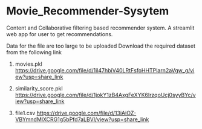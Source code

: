 # Movie_Recommender-Sysytem
Content and Collaborative filtering based recommender system. A streamlit web app for user to get recommendations.

Data for the file are too large to be uploaded
Download the required dataset from the following link

1) movies.pkl
https://drive.google.com/file/d/1il47hbiV40LRtFsfoHHTPlarn2aVgw_g/view?usp=share_link

2) similarity_score.pkl
https://drive.google.com/file/d/1jokY1zB4AxgFeXYK6IrzqoUcj0syyBYc/view?usp=share_link

3) file1.csv
https://drive.google.com/file/d/13iAiOZ-VBYmndMlXCRG1g5bPfd7aLBVI/view?usp=share_link

